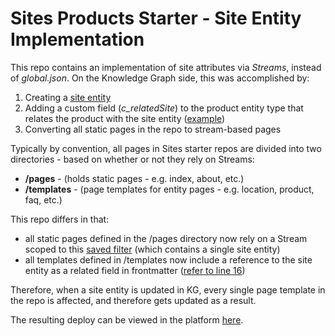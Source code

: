 # Sites Products Starter - Site Entity Implementation

This repo contains an implementation of site attributes via _Streams_, instead of _global.json_. On the Knowledge Graph side, this was accomplished by:
1. Creating a [site entity](https://www.yext.com/s/3521131/entity/edit3?entityIds=27957663)
2. Adding a custom field (_c_relatedSite_) to the product entity type that relates the product with the site entity ([example](https://www.yext.com/s/3521131/entity/edit3?entityIds=24933472))
3. Converting all static pages in the repo to stream-based pages

Typically by convention, all pages in Sites starter repos are divided into two directories - based on whether or not they rely on Streams:
- **/pages** - (holds static pages - e.g. index, about, etc.)
- **/templates** - (page templates for entity pages - e.g. location, product, faq, etc.)

This repo differs in that:
- all static pages defined in the /pages directory now rely on a Stream scoped to this [saved filter](https://www.yext.com/s/3521131/entities2#p0=entity&p1=contains&p2=YFW&p3=&p0=entity-type&p1=is&p2=88384&p3=&selectedSavedFilterId=146039) (which contains a single site entity)
- all templates defined in /templates now include a reference to the site entity as a related field in frontmatter ([refer to line 16](https://github.com/lymarrie/sites-products-starter/blob/main/templates/product.hbs#L16))

Therefore, when a site entity is updated in KG, every single page template in the repo is affected, and therefore gets updated as a result.

The resulting deploy can be viewed in the platform [here](https://www.yext.com/s/3521131/yextsites/26614/branch/494/deploys/recent).

